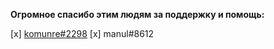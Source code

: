 **Огромное спасибо этим людям за поддержку и помощь:**

[x] [komunre#2298](https://github.com/komunre)
[x] manul#8612 
